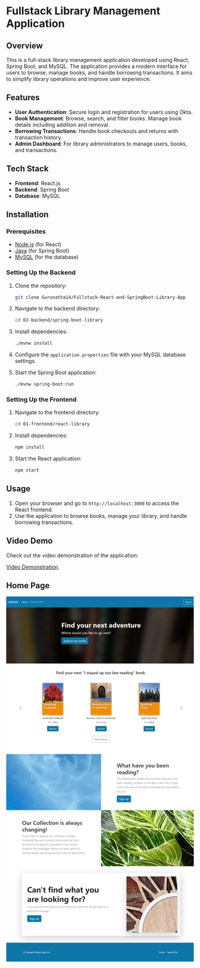 
# Fullstack Library Management Application

## Overview

This is a full-stack library management application developed using React, Spring Boot, and MySQL. The application provides a modern interface for users to browse, manage books, and handle borrowing transactions. It aims to simplify library operations and improve user experience.

## Features

- **User Authentication**: Secure login and registration for users using Okta.
- **Book Management**: Browse, search, and filter books. Manage book details including addition and removal.
- **Borrowing Transactions**: Handle book checkouts and returns with transaction history.
- **Admin Dashboard**: For library administrators to manage users, books, and transactions.

## Tech Stack

- **Frontend**: React.js
- **Backend**: Spring Boot
- **Database**: MySQL

## Installation

### Prerequisites

- [Node.js](https://nodejs.org/) (for React)
- [Java](https://www.oracle.com/java/technologies/javase-downloads.html) (for Spring Boot)
- [MySQL](https://dev.mysql.com/downloads/) (for the database)

### Setting Up the Backend

1. Clone the repository:

    ```bash
    git clone Gurunatha14/Fullstack-React-and-SpringBoot-Library-App
    ```

2. Navigate to the backend directory:

    ```bash
    cd 02-backend/spring-boot-library
    ```

3. Install dependencies:

    ```bash
    ./mvnw install
    ```

4. Configure the `application.properties` file with your MySQL database settings.

5. Start the Spring Boot application:

    ```bash
    ./mvnw spring-boot:run
    ```

### Setting Up the Frontend

1. Navigate to the frontend directory:

    ```bash
    cd 01-frontend/react-library
    ```

2. Install dependencies:

    ```bash
    npm install
    ```

3. Start the React application:

    ```bash
    npm start
    ```

## Usage

1. Open your browser and go to `http://localhost:3000` to access the React frontend.
2. Use the application to browse books, manage your library, and handle borrowing transactions.

## Video Demo

Check out the video demonstration of the application:

[Video Demonstration](https://drive.google.com/file/d/1V95yhoiNCctX8jeVxYYkAyvpITOBb56L/view?usp=drive_link).

## Home Page 
![Home Page Screenshot](https://github.com/Gurunatha14/Fullstack-React-and-SpringBoot-Library-App/raw/main/Home_page.jpeg)


